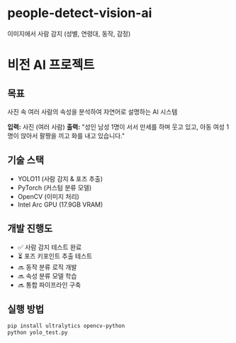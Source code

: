 # people-detect-vision-ai
이미지에서 사람 감지 (성별, 연령대, 동작, 감정)

# 비전 AI 프로젝트

## 목표
사진 속 여러 사람의 속성을 분석하여 자연어로 설명하는 AI 시스템

**입력:** 사진 (여러 사람)
**출력:** "성인 남성 1명이 서서 만세를 하며 웃고 있고, 아동 여성 1명이 앉아서 팔짱을 끼고 화를 내고 있습니다."

## 기술 스택
- YOLO11 (사람 감지 & 포즈 추출)
- PyTorch (커스텀 분류 모델)
- OpenCV (이미지 처리)
- Intel Arc GPU (17.9GB VRAM)

## 개발 진행도
- ✅ 사람 감지 테스트 완료
- ⏳ 포즈 키포인트 추출 테스트
- 🔜 동작 분류 로직 개발
- 🔜 속성 분류 모델 학습
- 🔜 통합 파이프라인 구축

## 실행 방법
```bash
pip install ultralytics opencv-python
python yolo_test.py
